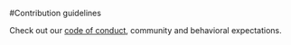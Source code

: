 #Contribution guidelines

Check out our [code of conduct](CODE_OF_CONDUCT.md), community and behavioral expectations.

